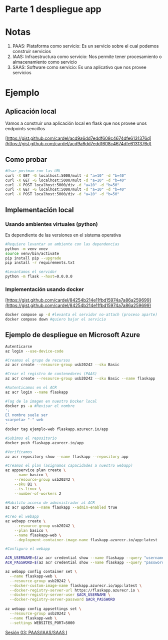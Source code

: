# Parte 1 despliegue app

# Notas

1. PAAS: Plataforma como servicio: Es un servicio sobre el cual podemos construir servicios
2. IAAS: Infraestructura como servicio: Nos permite tener procesamiento o almacenamiento como servicio
3. SAAS: Software como servicio: Es una aplicativo que nos provee servicios

# Ejemplo

## Aplicación local

Vamos a construir una aplicación local en flask que nos provee unos endpoints sencillos

[https://gist.github.com/cardel/acd9a6dd7eddf608c4674dfe6131376d](https://gist.github.com/cardel/acd9a6dd7eddf608c4674dfe6131376d)

## Como probar

```bash
#Usar postman con las URL
curl -X GET -G localhost:5000/mult -d "a=10" -d "b=40"
curl -X GET -G localhost:5000/mult -d "a=10" -d "b=40"
curl -X POST localhost:5000/div -d "a=10" -d "b=50"
curl -X GET -G localhost:5000/mult -d "a=10" -d "b=40"
curl -X POST localhost:5000/div -d "a=10" -d "b=50"
```

## Implementación local

### Usando ambientes virtuales (python)

Es dependiente de las versiones en el sistema operativa

```bash
#Requiere levantar un ambiente con las dependencias
python -m venv vnev
source venv/bin/activate
pip install pip --upgrade
pip install -r requirements.txt

#Levantamos el servidor
python -m flask --host=0.0.0.0
```

### Implementación usando docker

[https://gist.github.com/cardel/84254b214e11fbd15974a7a86a259699](https://gist.github.com/cardel/84254b214e11fbd15974a7a86a259699)

```bash
docker compose up -d #levanta el servidor no-attach (proceso aparte)
docker compose down #quiero bajar el servicio
```

## Ejemplo de despliegue en Microsoft Azure

```bash
Autenticarse
az login --use-device-code

#Creamos el grupo de recursos
az acr create --resource-group usb20242 --sku Basic

#Crear el registro de contenedores (PAAS)
az acr create --resource-group usb20242 --sku Basic --name flaskapp

#Autenticamos en el ACR
az acr login --name flaskapp

#Tag de la imagen en nuestro Docker local
docker ps -a #Revisar el nombre
':
El nombre suele ser
<carpeta> "-" web
'
docker tag ejemplo-web flaskapp.azurecr.io/app

#Subimos el repositorio
docker push flaskapp.azurecr.io/app

#Verificamos
az acr repository show --name flaskapp --repository app

#Creamos el plan (asignamos capacidades a nuestro webapp)
az appservice plan create \
	--name basico \
	--resource-group usb20242 \
	--sku B1 \
	--is-linux \
	--number-of-workers 2
	
#Habilito acceso de administrador al ACR
az acr update --name flaskapp --admin-enabled true

#Creo el webapp
az webapp create \
	--resource-group usb20242 \
	--plan basico \
	--name flaskapp-web \
	--deployment-container-image-name flaskapp-azurecr.io/app:latest

#Configuro el webapp

ACR_USERNAME=$(az acr credential show --name flaskapp --query "username" -o tsv)
ACR_PASSWORD=$(az acr credential show --name flaskapp --query "passwords[0].value" -o tsv)

az webapp config container set \
  --name flaskapp-web \
  --resource-group usb20242 \
  --docker-custom-image-name flaskapp.azurecr.io/app:latest \
  --docker-registry-server-url https://flaskapp.azurecr.io \
  --docker-registry-server-user $ACR_USERNAME \
  --docker-registry-server-password $ACR_PASSWORD
  
az webapp config appsettings set \
  --resource-group usb20242 \
  --name flaskapp-web \
  --settings WEBSITES_PORT=5000
```

[Sesión 03: PAAS/IAAS/SAAS I](Parte%201%20despliegue%20app%20cc8e1098f6c54c96b3c0df7c2d4915a6/Sesio%CC%81n%2003%20PAAS%20IAAS%20SAAS%20I%2003f8d6a3ddb842cab5aa7760ccb778f9.md)